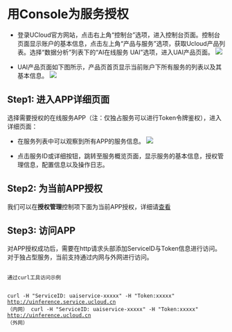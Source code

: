 

# 用Console为服务授权
  * 登录UCloud官方网站，点击右上角“控制台”选项，进入控制台页面。控制台页面显示账户的基本信息，点击左上角“产品与服务”选项，获取Ucloud产品列表。选择“数据分析”列表下的“AI在线服务 UAI”选项，进入UAI产品页面。
![](ai/uai-inference/images/use/optlist/create/create_1.png)

  * UAI产品页面如下图所示，产品页首页显示当前账户下所有服务的列表以及其基本信息。
![](ai/uai-inference/images/use/optlist/create/create_2.png)

## Step1: 进入APP详细页面
选择需要授权的在线服务APP（注：仅独占服务可以进行Token令牌鉴权），进入详细页面：

  * 在服务列表中可以观察到所有APP的服务信息。
![](ai/uai-inference/images/use/optlist/create/create_4.png)

  * 点击服务ID或详细按钮，跳转至服务概览页面，显示服务的基本信息，授权管理信息，配置信息以及操作日志。

## Step2: 为当前APP授权
我们可以在**授权管理**控制项下面为当前APP授权，详细请[查看](utoken/operation/mgr_client/auth_client)

## Step3: 访问APP
对APP授权成功后，需要在http请求头部添加ServiceID与Token信息进行访问。 对于独占型服务，当前支持通过内网与外网进行访问。

<code>
通过curl工具访问示例

curl -H "ServiceID: uaiservice-xxxxx" -H "Token:xxxxx" http://uinference.service.ucloud.cn （内网）
curl -H "ServiceID: uaiservice-xxxxx" -H "Token:xxxxx" http://uinference.ucloud.cn （外网）
</code>


